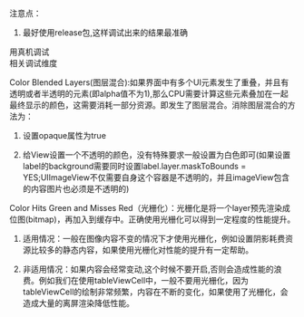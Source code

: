 注意点：  
1. 最好使用release包,这样调试出来的结果最准确

用真机调试  
相关调试维度

Color Blended Layers\(图层混合\):如果界面中有多个UI元素发生了重叠，并且有透明或者半透明的元素\(即alpha值不为1\),那么CPU需要计算这些元素叠加在一起最终显示的颜色，这需要消耗一部分资源。即发生了图层混合。消除图层混合的方法为：

1. 设置opaque属性为true

2. 给View设置一个不透明的颜色，没有特殊要求一般设置为白色即可\(如果设置label的background需要同时设置label.layer.maskToBounds = YES;UIImageView不仅需要自身这个容器是不透明的，并且imageView包含的内容图片也必须是不透明的\)


Color Hits Green and Misses Red（光栅化）：光栅化是将一个layer预先渲染成位图\(bitmap\)，再加入到缓存中。正确使用光栅化可以得到一定程度的性能提升。

1. 适用情况：一般在图像内容不变的情况下才使用光栅化，例如设置阴影耗费资源比较多的静态内容，如果使用光栅化对性能的提升有一定帮助。

2. 非适用情况：如果内容会经常变动,这个时候不要开启,否则会造成性能的浪费。例如我们在使用tableViewCell中，一般不要用光栅化，因为tableViewCell的绘制非常频繁，内容在不断的变化，如果使用了光栅化，会造成大量的离屏渲染降低性能。




